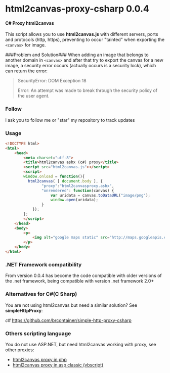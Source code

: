 html2canvas-proxy-csharp 0.0.4
=====================

#### C# Proxy html2canvas ####


This script allows you to use **html2canvas.js** with different servers, ports and protocols (http, https),
preventing to occur "tainted" when exporting the `<canvas>` for image.

###Problem and Solution###
When adding an image that belongs to another domain in `<canvas>` and after that try to export the canvas
for a new image, a security error occurs (actually occurs is a security lock), which can return the error:

> SecurityError: DOM Exception 18
>
> Error: An attempt was made to break through the security policy of the user agent.

### Follow ###

I ask you to follow me or "star" my repository to track updates

### Usage ###

```html
<!DOCTYPE html>
<html>
    <head>
        <meta charset="utf-8">
        <title>html2canvas ashx (c#) proxy</title>
        <script src="html2canvas.js"></script>
        <script>
        window.onload = function(){
          html2canvas( [ document.body ], {
                "proxy":"html2canvasproxy.ashx",
                "onrendered": function(canvas) {
                    var uridata = canvas.toDataURL("image/png");
                    window.open(uridata);
                }
            });
        };
        </script>
    </head>
    <body>
        <p>
            <img alt="google maps static" src="http://maps.googleapis.com/maps/api/staticmap?center=40.714728,-73.998672&zoom=12&size=400x400&maptype=roadmap&sensor=false">
        </p>
    </body>
</html>
```

### .NET Framework compatibility ###
From version 0.0.4 has become the code compatible with older versions of the .net framework, being compatible with version .net framework 2.0+

### Alternatives for C#(C Sharp) ###
You are not using html2canvas but need a similar solution?
See **simpleHttpProxy**:

*c#* https://github.com/brcontainer/simple-http-proxy-csharp



### Others scripting language ###

You do not use ASP.NET, but need html2canvas working with proxy, see other proxies:

* [html2canvas proxy in php](https://github.com/brcontainer/html2canvas-php-proxy)
* [html2canvas proxy in asp classic (vbscript)](https://github.com/brcontainer/html2canvas-asp-vbscript-proxy)

